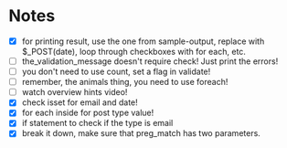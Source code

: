 # Notes
- [x] for printing result, use the one from sample-output, replace with $_POST(date), loop through checkboxes with for each, etc.
- [ ] the_validation_message doesn't require check! Just print the errors!
- [ ] you don't need to use count, set a flag in validate!
- [ ] remember, the animals thing, you need to use foreach!
- [ ] watch overview hints video!
- [x] check isset for email and date!
- [x] for each inside for post type value!
- [x] if statement to check if the type is email
- [x] break it down, make sure that preg_match has two parameters.